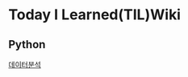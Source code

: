 Today I Learned(TIL)Wiki
========================
## Python
[데이터분석](https://github.com/Eva-go/Pyeongtaek_coding_bootcam/blob/main/TIL/%EB%8D%B0%EC%9D%B4%ED%84%B0%EB%B6%84%EC%84%9D.md)
